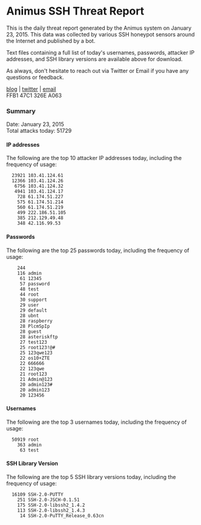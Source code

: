 # Animus SSH Threat Report

This is the daily threat report generated by the Animus system on January 23, 2015. This data was collected by various SSH honeypot sensors around the Internet and published by a bot.  

Text files containing a full list of today's usernames, passwords, attacker IP addresses, and SSH library versions are available above for download.  

As always, don't hesitate to reach out via Twitter or Email if you have any questions or feedback.  

[blog](http://morris.guru) | [twitter](https://twitter.com/andrew___morris) | [email](mailto:andrew@morris.guru)  
FFB1 47C1 326E A063  

### Summary

Date: January 23, 2015  
Total attacks today: 51729  

#### IP addresses
The following are the top 10 attacker IP addresses today, including the frequency of usage:
```
  23921 103.41.124.61
  12366 103.41.124.26
   6756 103.41.124.32
   4941 103.41.124.17
    728 61.174.51.227
    575 61.174.51.214
    560 61.174.51.219
    499 222.186.51.105
    385 212.129.49.48
    348 42.116.99.53
```

#### Passwords
The following are the top 25 passwords today, including the frequency of usage:
```
    244 
    116 admin
     61 12345
     57 password
     48 test
     44 root
     30 support
     29 user
     29 default
     28 ubnt
     28 raspberry
     28 PlcmSpIp
     28 guest
     28 asteriskftp
     27 test123
     25 root123!@#
     25 123qwe123
     22 os10+ZTE
     22 666666
     22 123qwe
     21 root123
     21 Admin@123
     20 admin123#
     20 admin123
     20 123456
```

#### Usernames
The following are the top 3 usernames today, including the frequency of usage:
```
  50919 root
    363 admin
     63 test
```

#### SSH Library Version
The following are the top 5 SSH library versions today, including the frequency of usage:
```
  16109 SSH-2.0-PUTTY
    251 SSH-2.0-JSCH-0.1.51
    175 SSH-2.0-libssh2_1.4.2
    113 SSH-2.0-libssh2_1.4.3
     14 SSH-2.0-PuTTY_Release_0.63cn
```
